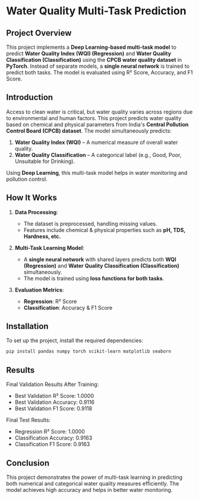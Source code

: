 # Water Quality Multi-Task Prediction

## Project Overview  
This project implements a **Deep Learning-based multi-task model** to predict **Water Quality Index (WQI) (Regression)** and **Water Quality Classification (Classification)** using the **CPCB water quality dataset** in **PyTorch**. Instead of separate models, a **single neural network** is trained to predict both tasks. The model is evaluated using R² Score, Accuracy, and F1 Score.

## Introduction  
Access to clean water is critical, but water quality varies across regions due to environmental and human factors. This project predicts water quality based on chemical and physical parameters from India's **Central Pollution Control Board (CPCB) dataset**. The model simultaneously predicts:  

1. **Water Quality Index (WQI)** – A numerical measure of overall water quality.  
2. **Water Quality Classification** – A categorical label (e.g., Good, Poor, Unsuitable for Drinking).  

Using **Deep Learning**, this multi-task model helps in water monitoring and pollution control.

## How It Works  

1. **Data Processing**:  
   - The dataset is preprocessed, handling missing values.  
   - Features include chemical & physical properties such as **pH, TDS, Hardness, etc.**  
   
2. **Multi-Task Learning Model**:  
   - A **single neural network** with shared layers predicts both **WQI (Regression)** and **Water Quality Classification (Classification)** simultaneously.  
   - The model is trained using **loss functions for both tasks**.  

3. **Evaluation Metrics**:  
   - **Regression**: R² Score  
   - **Classification**: Accuracy & F1 Score  

## Installation  

To set up the project, install the required dependencies:  

```bash
pip install pandas numpy torch scikit-learn matplotlib seaborn
```

## Results
Final Validation Results After Training:

- Best Validation R² Score: 1.0000
- Best Validation Accuracy: 0.9116
- Best Validation F1 Score: 0.9118

Final Test Results:

- Regression R² Score: 1.0000
- Classification Accuracy: 0.9163
- Classification F1 Score: 0.9163

## Conclusion
This project demonstrates the power of multi-task learning in predicting both numerical and categorical water quality measures efficiently. The model achieves high accuracy and helps in better water monitoring.
